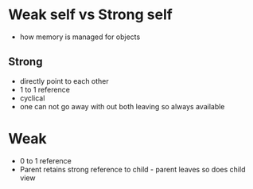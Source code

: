 # Weak self vs Strong self
* how memory is managed for objects 

## Strong 
* directly point to each other 
* 1 to 1 reference 
* cyclical 
* one can not go away with out both leaving so always available 


# Weak 
* 0 to 1 reference 
* Parent retains strong reference to child - parent leaves so does child view 